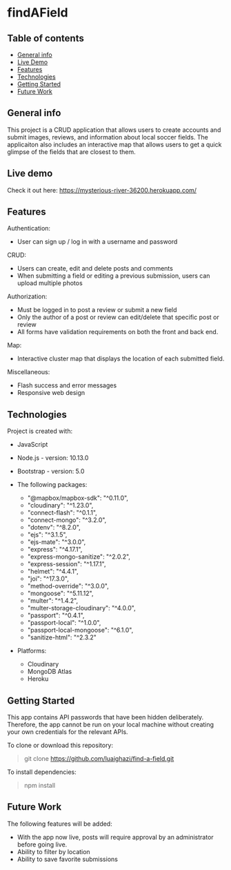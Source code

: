 # findAField

## Table of contents
* [General info](#general-info)
* [Live Demo](#live-demo)
* [Features](#features)
* [Technologies](#technologies)
* [Getting Started](#getting-started)
* [Future Work](#future-work)

## General info
This project is a CRUD application that allows users to create accounts and submit images, reviews, and information about local soccer fields. The applicaiton also includes an interactive map that allows users to get a quick glimpse of the fields that are closest to them. 


## Live demo
Check it out here: https://mysterious-river-36200.herokuapp.com/
	

## Features 
Authentication:
* User can sign up / log in with a username and password

CRUD: 
* Users can create, edit and delete posts and comments
* When submitting a field or editing a previous submission, users can upload multiple photos

Authorization:
* Must be logged in to post a review or submit a new field 
* Only the author of a post or review can edit/delete that specific post or review
* All forms have validation requirements on both the front and back end. 


Map:
* Interactive cluster map that displays the location of each submitted field. 

Miscellaneous: 
* Flash success and error messages 
* Responsive web design


## Technologies
Project is created with:
* JavaScript
* Node.js - version: 10.13.0 
* Bootstrap - version: 5.0
* The following packages: 
    * "@mapbox/mapbox-sdk": "^0.11.0",
    * "cloudinary": "^1.23.0",
    * "connect-flash": "^0.1.1",
    * "connect-mongo": "^3.2.0",
    * "dotenv": "^8.2.0",
    * "ejs": "^3.1.5",
    * "ejs-mate": "^3.0.0",
    * "express": "^4.17.1",
    * "express-mongo-sanitize": "^2.0.2",
    * "express-session": "^1.17.1",
    * "helmet": "^4.4.1",
    * "joi": "^17.3.0",
    * "method-override": "^3.0.0",
    * "mongoose": "^5.11.12",
    * "multer": "^1.4.2",
    * "multer-storage-cloudinary": "^4.0.0",
    * "passport": "^0.4.1",
    * "passport-local": "^1.0.0",
    * "passport-local-mongoose": "^6.1.0",
    * "sanitize-html": "^2.3.2"

* Platforms: 
	* Cloudinary
	* MongoDB Atlas 
	* Heroku

## Getting Started
This app contains API passwords that have been hidden deliberately. Therefore, the app cannot be run on your local machine without creating your own credentials for the relevant APIs. 

To clone or download this repository: 
> git clone https://github.com/luaighazi/find-a-field.git

To install dependencies:
> npm install


## Future Work 
The following features will be added: 
* With the app now live, posts will require approval by an administrator before going live. 
* Ability to filter by location 
* Ability to save favorite submissions 
